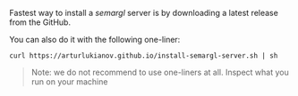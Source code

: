 Fastest way to install a *semargl* server is by downloading a latest release from the GitHub.

You can also do it with the following one-liner:
```
curl https://arturlukianov.github.io/install-semargl-server.sh | sh
```

> Note: we do not recommend to use one-liners at all. Inspect what you run on your machine